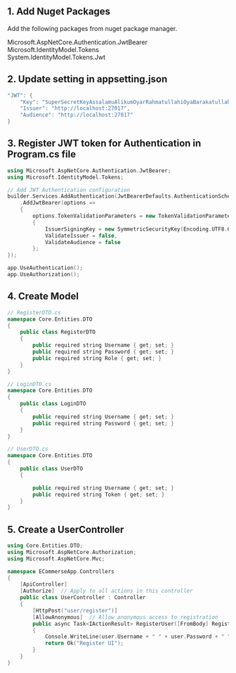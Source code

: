 
## 1. Add Nuget Packages 
Add the following packages from nuget package manager.

Microsoft.AspNetCore.Authentication.JwtBearer   
Microsoft.IdentityModel.Tokens   
System.IdentityModel.Tokens.Jwt   


## 2. Update setting in appsetting.json

```cpp
"JWT": {
    "Key": "SuperSecretKeyAssalamuAlikumOyarRahmatullahiOyaBarakatullahAlhamdulillahItisW",
    "Issuer": "http://localhost:27017",
    "Audience": "http://localhost:27017"
}
```

## 3. Register JWT token for Authentication in Program.cs file

```cpp
using Microsoft.AspNetCore.Authentication.JwtBearer;
using Microsoft.IdentityModel.Tokens;

// Add JWT Authentication configuration
builder.Services.AddAuthentication(JwtBearerDefaults.AuthenticationScheme)
    .AddJwtBearer(options =>
    {
        options.TokenValidationParameters = new TokenValidationParameters
        {
            IssuerSigningKey = new SymmetricSecurityKey(Encoding.UTF8.GetBytes(builder.Configuration["tokenKey"])),
            ValidateIssuer = false,
            ValidateAudience = false
        };
});

app.UseAuthentication();
app.UseAuthorization();
```
## 4. Create Model

```cpp
// RegisterDTO.cs
namespace Core.Entities.DTO
{
    public class RegisterDTO
    {
        public required string Username { get; set; }
        public required string Password { get; set; }
        public required string Role { get; set; }
    }
}

// LoginDTO.cs
namespace Core.Entities.DTO
{
    public class LoginDTO
    {
        public required string Username { get; set; }
        public required string Password { get; set; }
    }
}

// UserDTO.cs
namespace Core.Entities.DTO
{
    public class UserDTO
    {

        public required string Username { get; set; }
        public required string Token { get; set; }
    }
}


```

## 5. Create a UserController
```cpp
using Core.Entities.DTO;
using Microsoft.AspNetCore.Authorization;
using Microsoft.AspNetCore.Mvc;

namespace ECommerseApp.Controllers
{
    [ApiController]
    [Authorize]  // Apply to all actions in this controller
    public class UserController : Controller
    {
        [HttpPost("user/register")]
        [AllowAnonymous]  // Allow anonymous access to registration
        public async Task<IActionResult> RegisterUser([FromBody] RegisterDTO user)
        {
            Console.WriteLine(user.Username + " " + user.Password + " " + user.Role);
            return Ok("Register UI");
        }
    }
}

```
